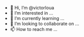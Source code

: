 - 👋 Hi, I’m @victorloua
- 👀 I’m interested in ...
- 🌱 I’m currently learning ...
- 💞️ I’m looking to collaborate on ...
- 📫 How to reach me ...

<!---
victorloua/victorloua is a ✨ special ✨ repository because its `README.md` (this file) appears on your GitHub profile.
You can click the Preview link to take a look at your changes.
--->
